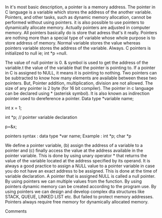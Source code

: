 In it's most basic description, a pointer is a memory address. The pointer in C language is a variable which stores the address of the another variable. Pointers, and other tasks, such as dynamic memory allocation, cannot be performed without using pointers. it is also possible to use pointers to dynamically allocate memory. Actually pointers are adjusted in computer memory.     All pointers basically do is store that adress that's it really. Pointers are nothing more than a special type of variable whose whole purpose is to store address of memory. Normal variable stores the value whereas pointers variable stores the address of the variable. Always. C pointers is initialized to null ie; int *p =null.

The value of null pointer is 0. & symbol is used to get the address of the variable.t the value of the variable that the pointer is pointing to.
If a pointer in C is assigned to NULL, it means it is pointing to nothing.
Two pointers can be subtracted to know how many elements are available between these two pointers.
But, Pointer addition, multiplication, division are not allowed.
The size of any pointer is 2 byte (for 16 bit compiler). The pointer in c language can be declared using * (asterisk symbol). It is also known as indirection pointer used to dereference a pointer.
Data type *variable name;

int x = 1;

int *p; // pointer variable declaration

p=&x;

pointers syntax : data type *var name; Example : int *p; char *p

We define a pointer variable, (b) assign the address of a variable to a pointer and (c) finally access the value at the address available in the pointer variable. This is done by using unary operator * that returns the value of the variable located at the address specified by its operand. It is always a good practice to assign a NULL value to a pointer variable in case you do not have an exact address to be assigned. This is done at the time of variable declaration. A pointer that is assigned NULL is called a null pointer. By using pointers we can multiple values from the function. By using pointers dynamic memory can be created according to the program use. By using pointers we can design and develop complex dta structures like STACK, QUEUE, LINKED LIST etc. But failed to protect memory addresses. Pointers always require free memory for dynamically allocated memory.


Comments

